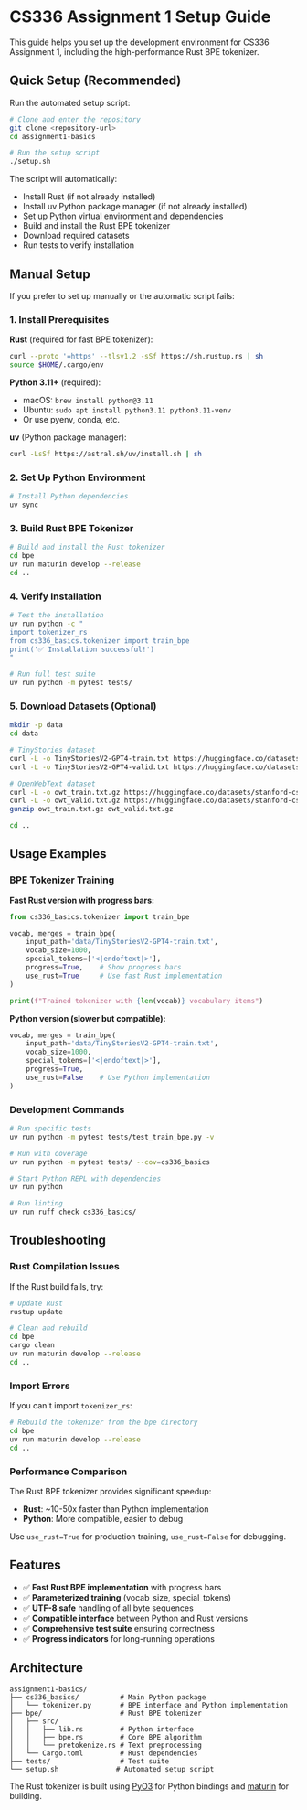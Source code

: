# CS336 Assignment 1 Setup Guide

This guide helps you set up the development environment for CS336 Assignment 1, including the high-performance Rust BPE tokenizer.

## Quick Setup (Recommended)

Run the automated setup script:

```bash
# Clone and enter the repository
git clone <repository-url>
cd assignment1-basics

# Run the setup script
./setup.sh
```

The script will automatically:
- Install Rust (if not already installed)
- Install uv Python package manager (if not already installed)
- Set up Python virtual environment and dependencies
- Build and install the Rust BPE tokenizer
- Download required datasets
- Run tests to verify installation

## Manual Setup

If you prefer to set up manually or the automatic script fails:

### 1. Install Prerequisites

**Rust** (required for fast BPE tokenizer):
```bash
curl --proto '=https' --tlsv1.2 -sSf https://sh.rustup.rs | sh
source $HOME/.cargo/env
```

**Python 3.11+** (required):
- macOS: `brew install python@3.11`
- Ubuntu: `sudo apt install python3.11 python3.11-venv`
- Or use pyenv, conda, etc.

**uv** (Python package manager):
```bash
curl -LsSf https://astral.sh/uv/install.sh | sh
```

### 2. Set Up Python Environment

```bash
# Install Python dependencies
uv sync
```

### 3. Build Rust BPE Tokenizer

```bash
# Build and install the Rust tokenizer
cd bpe
uv run maturin develop --release
cd ..
```

### 4. Verify Installation

```bash
# Test the installation
uv run python -c "
import tokenizer_rs
from cs336_basics.tokenizer import train_bpe
print('✅ Installation successful!')
"

# Run full test suite
uv run python -m pytest tests/
```

### 5. Download Datasets (Optional)

```bash
mkdir -p data
cd data

# TinyStories dataset
curl -L -o TinyStoriesV2-GPT4-train.txt https://huggingface.co/datasets/roneneldan/TinyStories/resolve/main/TinyStoriesV2-GPT4-train.txt
curl -L -o TinyStoriesV2-GPT4-valid.txt https://huggingface.co/datasets/roneneldan/TinyStories/resolve/main/TinyStoriesV2-GPT4-valid.txt

# OpenWebText dataset
curl -L -o owt_train.txt.gz https://huggingface.co/datasets/stanford-cs336/owt-sample/resolve/main/owt_train.txt.gz
curl -L -o owt_valid.txt.gz https://huggingface.co/datasets/stanford-cs336/owt-sample/resolve/main/owt_valid.txt.gz
gunzip owt_train.txt.gz owt_valid.txt.gz

cd ..
```

## Usage Examples

### BPE Tokenizer Training

**Fast Rust version with progress bars:**
```python
from cs336_basics.tokenizer import train_bpe

vocab, merges = train_bpe(
    input_path='data/TinyStoriesV2-GPT4-train.txt',
    vocab_size=1000,
    special_tokens=['<|endoftext|>'],
    progress=True,    # Show progress bars
    use_rust=True     # Use fast Rust implementation
)

print(f"Trained tokenizer with {len(vocab)} vocabulary items")
```

**Python version (slower but compatible):**
```python
vocab, merges = train_bpe(
    input_path='data/TinyStoriesV2-GPT4-train.txt',
    vocab_size=1000,
    special_tokens=['<|endoftext|>'],
    progress=True,
    use_rust=False    # Use Python implementation
)
```

### Development Commands

```bash
# Run specific tests
uv run python -m pytest tests/test_train_bpe.py -v

# Run with coverage
uv run python -m pytest tests/ --cov=cs336_basics

# Start Python REPL with dependencies
uv run python

# Run linting
uv run ruff check cs336_basics/
```

## Troubleshooting

### Rust Compilation Issues

If the Rust build fails, try:
```bash
# Update Rust
rustup update

# Clean and rebuild
cd bpe
cargo clean
uv run maturin develop --release
cd ..
```

### Import Errors

If you can't import `tokenizer_rs`:
```bash
# Rebuild the tokenizer from the bpe directory
cd bpe
uv run maturin develop --release
cd ..
```

### Performance Comparison

The Rust BPE tokenizer provides significant speedup:
- **Rust**: ~10-50x faster than Python implementation
- **Python**: More compatible, easier to debug

Use `use_rust=True` for production training, `use_rust=False` for debugging.

## Features

- ✅ **Fast Rust BPE implementation** with progress bars
- ✅ **Parameterized training** (vocab_size, special_tokens)
- ✅ **UTF-8 safe** handling of all byte sequences
- ✅ **Compatible interface** between Python and Rust versions
- ✅ **Comprehensive test suite** ensuring correctness
- ✅ **Progress indicators** for long-running operations

## Architecture

```
assignment1-basics/
├── cs336_basics/          # Main Python package
│   └── tokenizer.py       # BPE interface and Python implementation
├── bpe/                   # Rust BPE tokenizer
│   ├── src/
│   │   ├── lib.rs         # Python interface
│   │   ├── bpe.rs         # Core BPE algorithm
│   │   └── pretokenize.rs # Text preprocessing
│   └── Cargo.toml         # Rust dependencies
├── tests/                 # Test suite
└── setup.sh              # Automated setup script
```

The Rust tokenizer is built using [PyO3](https://pyo3.rs/) for Python bindings and [maturin](https://www.maturin.rs/) for building.